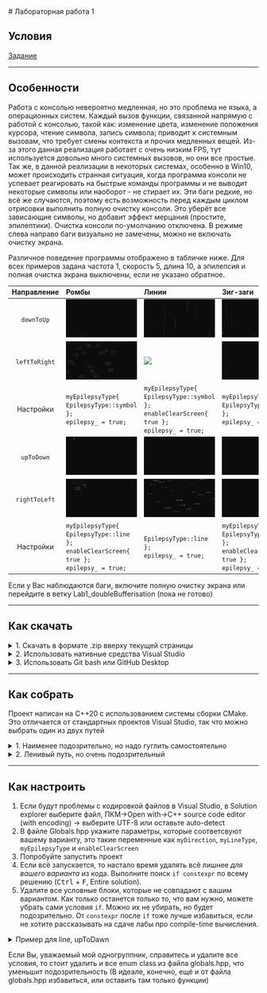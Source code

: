 ﻿﻿# Лабораторная работа 1

## Условия

[Задание](ООП_ТЗ_Лабораторная_работа_1.docx)

---

## Особенности

Работа с консолью невероятно медленная, но это проблема не языка, а операционных систем. Каждый вызов функции, связанной напрямую с работой с консолью, такой как: изменение цвета, изменение положения курсора, чтение символа, запись символа; приводит к системным вызовам, что требует смены контекста и прочих медленных вещей. Из-за этого данная реализация работает с очень низким FPS, тут используется довольно много системных вызовов, но они все простые.\
Так же, в данной реализации в некоторых системах, особенно в Win10, может происходить странная ситуация, когда программа консоли не успевает реагировать на быстрые команды программы и не выводит некоторые символы или наоборот - не стирает их. Эти баги редкие, но всё же случаются, поэтому есть возможность перед каждым циклом отрисовки выполнить полную очистку консоли. Это уберёт все зависающие символы, но добавит эффект мерцания (простите, эпилептики). Очистка консоли по-умолчанию отключена. В режиме слева направо баги визуально не замечены, можно не включать очистку экрана.

Различное поведение программы отображено в табличке ниже. Для всех примеров задана частота 1, скорость 5, длина 10, а эпилепсия и полная очистка экрана выключены, если не указано обратное.

| Направление | Ромбы | Линии | Зиг-заги |
| :---: | :--- | :--- | :--- |
| `downToUp` | ![](resources/dtu-r-s-f-f.gif) | ![](resources/dtu-l-s-f-f.gif) | ![](resources/dtu-z-s-f-f.gif) |
| `leftToRight` | ![](resources/ltr-r-s-f-t.gif) | ![](resources/ltr-l-s-t-t.gif) | ![](resources/ltr-z-s-f-t.gif) |
| Настройки | `myEpilepsyType{ EpilepsyType::symbol };`<br>`epilepsy_ = true;` | `myEpilepsyType{ EpilepsyType::symbol };`<br>`enableClearScreen{ true };`<br>`epilepsy_ = true;` | `myEpilepsyType{ EpilepsyType::symbol };`<br>`epilepsy_ = true;` |
| `upToDown` | ![](resources/utd-r-l-f-f.gif) | ![](resources/utd-l-l-f-f.gif) | ![](resources/utd-z-l-f-f.gif) |
| `rightToLeft` | ![](resources/rtl-r-l-t-t.gif) | ![](resources/rtl-l-l-f-t.gif) | ![](resources/rtl-z-l-t-t.gif) |
| Настройки | `myEpilepsyType{ EpilepsyType::line };`<br>`enableClearScreen{ true };`<br>`epilepsy_ = true;` | `EpilepsyType::line };`<br>`epilepsy_ = true;` | `myEpilepsyType{ EpilepsyType::line };`<br>`enableClearScreen{ true };`<br>`epilepsy_ = true;` |

Если у Вас наблюдаются баги, включите полную очистку экрана или перейдите в ветку Lab1_doubleBufferisation (пока не готово)

---

## Как скачать

<details>
	<summary>1. Скачать в формате .zip вверху текущей страницы</summary>

Распаковать в удобное место и перейти к разделу "[Как собрать](https://github.com/MaroonSkull/OOP-lab-works--MAI-316kaf-09.03.01-5-semester/tree/Lab1#%D0%BA%D0%B0%D0%BA-%D1%81%D0%BE%D0%B1%D1%80%D0%B0%D1%82%D1%8C)"
</details>

<details>
	<summary>2. Использовать нативные средства Visual Studio</summary>

При открытии программы выбрать справа Clone Repository, указать [эту ссылку](https://github.com/MaroonSkull/OOP-lab-works--MAI-316kaf-09.03.01-5-semester), в панели инструментов выбрать git->manage branches, развернуть remotes/origin, ПКМ по Lab1->checkout, перейти в Solution explorer и выбрать единственную папку с проектом.
</details>

<details>
	<summary>3. Использовать Git bash или GitHub Desktop</summary>

Но мне лень сейчас описывать эти варианты, так что как-нибудь сами
</details>

---

## Как собрать

Проект написан на C++20 с использованием системы сборки CMake. Это отличается от стандартных проектов Visual Studio, так что можно выбрать один из двух путей

<details>
	<summary>1. Наименее подозрительно, но надо гуглить самостоятельно</summary>
  
*Чтобы вопросов не было, почему это Вы использовали CMake, ведь этому Вас никто не учил (или если установлена относительно старая версия visual studio)*
1. [Скачать CMake](https://cmake.org/download/) (рекомендую секцию latest release -> binary distribution);
2. Установить cmake-gui;
3. Выполнить генерацию solution файла для используемой IDE; (это гуглить, долго расписывать)
4. Запустить сгенерированное решение как свой собственный проект Visual Studio)))
</details>

<details>
	<summary>2. Ленивый путь, но очень подозрительный</summary>
  
*мб придётся объяснять CMake и то, как работает эта система сборки. И работает только в новых версиях Visual Studio (некоторые версии 2017 и новее)*
1. [Добавить поддержку CMake](https://learn.microsoft.com/ru-ru/cpp/build/cmake-projects-in-visual-studio?view=msvc-170) с помощью Visual Studio Installer;
2. Запустить проект как ни в чём не бывало
3. В выпадающем списке вверху выбрать Lab1[.exe]
![Выбор cmake target executable](resources/select-startup-item.png)
Можно компилировать
</details>

---

## Как настроить

1. Если будут проблемы с кодировкой файлов в Visual Studio, в Solution explorer выберите файл, ПКМ->Open with->C++ source code editor (with encoding) -> выберите UTF-8 или оставьте auto-detect
2. В файле Globals.hpp укажите параметры, которые соответсвуют вашему варианту, это такие переменные как `myDirection`, `myLineType`, `myEpilepsyType` и `enableClearScreen`
3. Попробуйте запустить проект
4. Если всё запускается, то настало время удалять всё лишнее *для вашего варианта* из кода. Выполните поиск `if constexpr` по всему решению (<kbd>Ctrl</kbd> + <kbd>F</kbd>, Entire solution).
5. Удалите все условные блоки, которые не совпадают с вашим вариантом. Как только останется только то, что вам нужно, можете убрать сами условия `if`. Можно их не убирать, но будет подозрительно. От `constexpr` после `if` тоже лучше избавиться, если не хотите рассказывать на сдаче лабы про compile-time вычисления.

<details>
	<summary>Пример для line, upToDawn</summary>

*Пример метода из класса Line*
До
```C++
void move(double distance) {
	
	// Получаем текущую позицию начала линии
	int16_t x{ static_cast<int16_t>(x_) };
	int16_t y{ static_cast<int16_t>(y_) };
	// Накапливаем смещение
	if constexpr (Global::myDirection == Global::Direction::upToDown)
		y_ += distance;
	else if constexpr (Global::myDirection == Global::Direction::downToUp)
		y_ -= distance;
	else if constexpr (Global::myDirection == Global::Direction::leftToRight)
		x_ += distance;
	else if constexpr (Global::myDirection == Global::Direction::rightToLeft)
		x_ -= distance;
		
	// Вычисляем, на сколько позиций нам надо сместиться
	int16_t stepsY = static_cast<int16_t>(y_) - y; // вертикально
	int16_t stepsX = static_cast<int16_t>(x_) - x; // горизонтально
	...
}
```
После
```C++
void move(double distance) {
	
	// Получаем текущую позицию начала линии
	int16_t x{ static_cast<int16_t>(x_) };
	int16_t y{ static_cast<int16_t>(y_) };
	// Накапливаем смещение
	y_ += distance;
		
	// Вычисляем, на сколько позиций нам надо сместиться
	int16_t stepsY = static_cast<int16_t>(y_) - y; // вертикально
	int16_t stepsX = static_cast<int16_t>(x_) - x; // горизонтально
	...
}
```
</details>

Если Вы, уважаемый мой одногруппник, справитесь и удалите все условия, то стоит удалить и все enum class из файла globals.hpp, что уменьшит подозрительность (В идеале, конечно, ещё и от файла globals.hpp избавиться, или оставить там только функции)